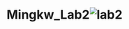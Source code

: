 # Mingkw_Lab2![lab2](https://user-images.githubusercontent.com/117356877/200647594-db8f675a-3ea4-47ee-a4ee-5e8374839f90.png)
